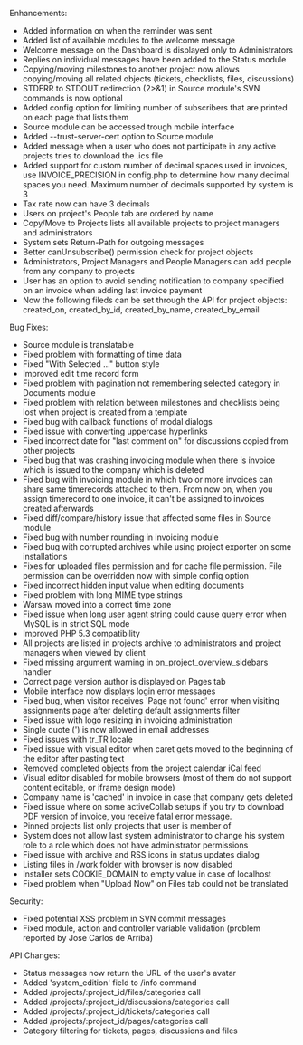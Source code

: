 Enhancements:

* Added information on when the reminder was sent
* Added list of available modules to the welcome message
* Welcome message on the Dashboard is displayed only to Administrators
* Replies on individual messages have been added to the Status module
* Copying/moving milestones to another project now allows copying/moving all related objects (tickets, checklists, files, discussions)
* STDERR to STDOUT redirection (2>&1) in Source module's SVN commands is now optional
* Added config option for limiting number of subscribers that are printed on each page that lists them
* Source module can be accessed trough mobile interface
* Added --trust-server-cert option to Source module
* Added message when a user who does not participate in any active projects tries to download the .ics file
* Added support for custom number of decimal spaces used in invoices, use INVOICE_PRECISION in config.php to determine how many decimal spaces you need. Maximum number of decimals supported by system is 3
* Tax rate now can have 3 decimals
* Users on project's People tab are ordered by name
* Copy/Move to Projects lists all available projects to project managers and administrators
* System sets Return-Path for outgoing messages
* Better canUnsubscribe() permission check for project objects
* Administrators, Project Managers and People Managers can add people from any company to projects
* User has an option to avoid sending notification to company specified on an invoice when adding last invoice payment
* Now the following fileds can be set through the API for project objects: created_on, created_by_id, created_by_name, created_by_email

Bug Fixes:

* Source module is translatable
* Fixed problem with formatting of time data
* Fixed "With Selected ..." button style
* Improved edit time record form
* Fixed problem with pagination not remembering selected category in Documents module
* Fixed problem with relation between milestones and checklists being lost when project is created from a template
* Fixed bug with callback functions of modal dialogs
* Fixed issue with converting uppercase hyperlinks
* Fixed incorrect date for "last comment on" for discussions copied from other projects
* Fixed bug that was crashing invoicing module when there is invoice which is issued to the company which is deleted
* Fixed bug with invoicing module in which two or more invoices can share same timerecords attached to them. From now on, when you assign timerecord to one invoice, it can't be assigned to invoices created afterwards
* Fixed diff/compare/history issue that affected some files in Source module
* Fixed bug with number rounding in invoicing module
* Fixed bug with corrupted archives while using project exporter on some installations
* Fixes for uploaded files permission and for cache file permission. File permission can be overridden now with simple config option
* Fixed incorrect hidden input value when editing documents
* Fixed problem with long MIME type strings
* Warsaw moved into a correct time zone
* Fixed issue when long user agent string could cause query error when MySQL is in strict SQL mode
* Improved PHP 5.3 compatibility
* All projects are listed in projects archive to administrators and project managers when viewed by client
* Fixed missing argument warning in on_project_overview_sidebars handler
* Correct page version author is displayed on Pages tab
* Mobile interface now displays login error messages
* Fixed bug, when visitor receives 'Page not found' error when visiting assignments page after deleting default assignments filter
* Fixed issue with logo resizing in invoicing administration
* Single quote (') is now allowed in email addresses
* Fixed issues with tr_TR locale
* Fixed issue with visual editor when caret gets moved to the beginning of the editor after pasting text
* Removed completed objects from the project calendar iCal feed
* Visual editor disabled for mobile browsers (most of them do not support content editable, or iframe design mode)
* Company name is 'cached' in invoice in case that company gets deleted
* Fixed issue where on some activeCollab setups if you try to download PDF version of invoice, you receive fatal error message.
* Pinned projects list only projects that user is member of
* System does not allow last system administrator to change his system role to a role which does not have administrator permissions
* Fixed issue with archive and RSS icons in status updates dialog
* Listing files in /work folder with browser is now disabled
* Installer sets COOKIE_DOMAIN to empty value in case of localhost
* Fixed problem when "Upload Now" on Files tab could not be translated
   
Security:

* Fixed potential XSS problem in SVN commit messages
* Fixed module, action and controller variable validation (problem reported by Jose Carlos de Arriba)

API Changes:

* Status messages now return the URL of the user's avatar
* Added 'system_edition' field to /info command
* Added /projects/:project_id/files/categories call
* Added /projects/:project_id/discussions/categories call
* Added /projects/:project_id/tickets/categories call
* Added /projects/:project_id/pages/categories call
* Category filtering for tickets, pages, discussions and files